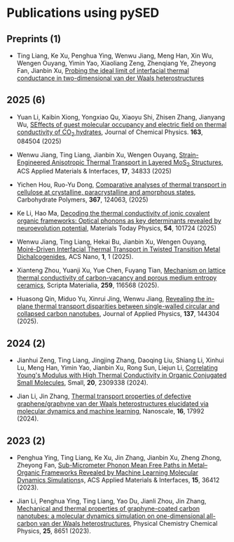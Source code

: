 # Publications using pySED

## Preprints (1)

* Ting Liang, Ke Xu, Penghua Ying, Wenwu Jiang, Meng Han, Xin Wu, Wengen Ouyang, Yimin Yao, Xiaoliang Zeng, Zhenqiang Ye, Zheyong Fan, Jianbin Xu, [Probing the ideal limit of interfacial thermal conductance in two-dimensional van der Waals heterostructures](https://arxiv.org/abs/2502.13601)

## 2025 (6)

* Yuan Li, Kaibin Xiong, Yongxiao Qu, Xiaoyu Shi, Zhisen Zhang, Jianyang Wu, [SEffects of guest molecular occupancy and electric field on thermal conductivity of CO<sub>2</sub> hydrates](https://doi.org/10.1063/5.0286293), Journal of Chemical Physics. **163**, 084504 (2025)

* Wenwu Jiang, Ting Liang, Jianbin Xu, Wengen Ouyang, [Strain-Engineered Anisotropic Thermal Transport in Layered MoS<sub>2</sub> Structures](https://pubs.acs.org/doi/full/10.1021/acsami.5c06264), ACS Applied Materials \& Interfaces, **17**, 34833 (2025)

* Yichen Hou, Ruo-Yu Dong, [Comparative analyses of thermal transport in cellulose at crystalline, paracrystalline and amorphous states](https://www.sciencedirect.com/science/article/pii/S0144861725008483?via%3Dihub), Carbohydrate Polymers, **367**, 124063, (2025)

* Ke Li, Hao Ma, [Decoding the thermal conductivity of ionic covalent organic frameworks: Optical phonons as key determinants revealed by neuroevolution potential](https://www.sciencedirect.com/science/article/pii/S254252932500080X?via%3Dihub), Materials Today Physics, **54**, 101724 (2025)

* Wenwu Jiang, Ting Liang, Hekai Bu, Jianbin Xu, Wengen Ouyang, [Moiré-Driven Interfacial Thermal Transport in Twisted Transition Metal Dichalcogenides](https://pubs.acs.org/doi/full/10.1021/acsnano.4c12148), ACS Nano, **1**, 1 (2025).

* Xianteng Zhou, Yuanji Xu, Yue Chen, Fuyang Tian, [Mechanism on lattice thermal conductivity of carbon-vacancy and porous medium entropy ceramics](https://www.sciencedirect.com/science/article/pii/S1359646225000326), Scripta Materialia, **259**, 116568 (2025).

* Huasong Qin, Miduo Yu, Xinrui Jing, Wenwu Jiang, [Revealing the in-plane thermal transport disparities between single-walled circular and collapsed carbon nanotubes](https://pubs.aip.org/aip/jap/article/137/14/144304/3342908/Revealing-the-in-plane-thermal-transport), Journal of Applied Physics, **137**, 144304 (2025).


## 2024 (2)

* Jianhui Zeng, Ting Liang, Jingjing Zhang, Daoqing Liu, Shiang Li, Xinhui Lu, Meng Han, Yimin Yao, Jianbin Xu, Rong Sun, Liejun Li, [Correlating Young\'s Modulus with High Thermal Conductivity in Organic Conjugated Small Molecules](https://onlinelibrary.wiley.com/doi/full/10.1002/smll.202309338), Small, **20**, 2309338 (2024).

* Jian Li, Jin Zhang, [Thermal transport properties of defective graphene/graphyne van der Waals heterostructures elucidated via molecular dynamics and machine learning](https://pubs.rsc.org/en/content/articlelanding/2024/nr/d4nr02120g), Nanoscale, **16**, 17992 (2024).

## 2023 (2)

* Penghua Ying, Ting Liang, Ke Xu, Jin Zhang, Jianbin Xu, Zheng Zhong, Zheyong Fan, [Sub-Micrometer Phonon Mean Free Paths in Metal–Organic Frameworks Revealed by Machine Learning Molecular Dynamics Simulations](https://pubs.acs.org/doi/10.1021/acsami.3c07770)s, ACS Applied Materials \& Interfaces, **15**, 36412 (2023).

* Jian Li, Penghua Ying, Ting Liang, Yao Du, Jianli Zhou, Jin Zhang, [Mechanical and thermal properties of graphyne-coated carbon nanotubes: a molecular dynamics simulation on one-dimensional all-carbon van der Waals heterostructures](https://pubs.rsc.org/en/content/articlelanding/2023/cp/d2cp05673a), Physical Chemistry Chemical Physics, **25**, 8651 (2023).

